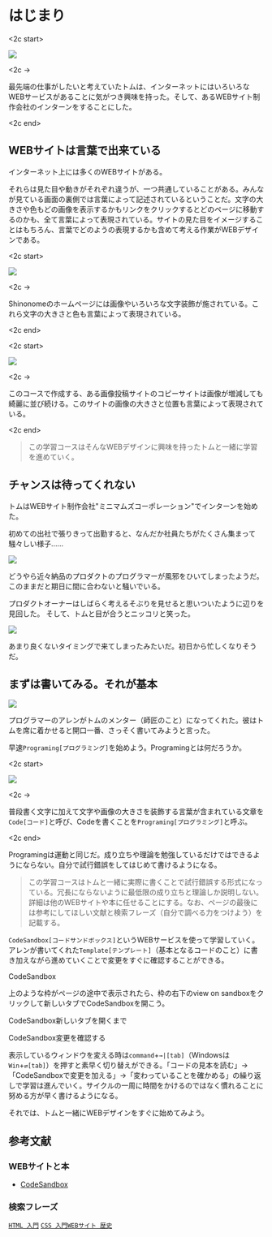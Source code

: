 # はじまり

<2c start>

![][image-1]

<2c ->

最先端の仕事がしたいと考えていたトムは、インターネットにはいろいろなWEBサービスがあることに気がつき興味を持った。そして、あるWEBサイト制作会社のインターンをすることにした。

<2c end>

## WEBサイトは言葉で出来ている

インターネット上には多くのWEBサイトがある。

それらは見た目や動きがそれぞれ違うが、一つ共通していることがある。みんなが見ている画面の裏側では言葉によって記述されているということだ。文字の大きさや色もどの画像を表示するかもリンクをクリックするとどのページに移動するのかも、全て言葉によって表現されている。サイトの見た目をイメージすることはもちろん、言葉でどのようの表現するかも含めて考える作業がWEBデザインである。

<2c start>

![][image-2]

<2c ->

Shinonomeのホームページには画像やいろいろな文字装飾が施されている。これら文字の大きさと色も言葉によって表現されている。

<2c end>

<2c start>

![][image-3]

<2c ->

このコースで作成する、ある画像投稿サイトのコピーサイトは画像が増減しても綺麗に並び続ける。このサイトの画像の大きさと位置も言葉によって表現されている。

<2c end>  

> この学習コースはそんなWEBデザインに興味を持ったトムと一緒に学習を進めていく。

## チャンスは待ってくれない

トムはWEBサイト制作会社"ミニマムズコーポレーション"でインターンを始めた。

初めての出社で張りきって出勤すると、なんだか社員たちがたくさん集まって騒々しい様子……

![][image-4]

どうやら近々納品のプロダクトのプログラマーが風邪をひいてしまったようだ。このままだと期日に間に合わないと騒いでいる。

プロダクトオーナーはしばらく考えるそぶりを見せると思いついたように辺りを見回した。 そして、トムと目が合うとニッコリと笑った。

![][image-5]

あまり良くないタイミングで来てしまったみたいだ。初日から忙しくなりそうだ。

## まずは書いてみる。それが基本

![][image-6]

プログラマーのアレンがトムのメンター（師匠のこと）になってくれた。彼はトムを席に着かせると開口一番、さっそく書いてみようと言った。

早速`Programing[プログラミング]`を始めよう。Programingとは何だろうか。

<2c start>

![][image-7]

<2c ->

普段書く文字に加えて文字や画像の大きさを装飾する言葉が含まれている文章を`Code[コード]`と呼び、Codeを書くことを`Programing[プログラミング]`と呼ぶ。

<2c end>

Programingは運動と同じだ。成り立ちや理論を勉強しているだけではできるようにならない。自分で試行錯誤をしてはじめて書けるようになる。

> この学習コースはトムと一緒に実際に書くことで試行錯誤する形式になっている。冗長にならないように最低限の成り立ちと理論しか説明しない。詳細は他のWEBサイトや本に任せることにする。なお、ページの最後には参考にしてほしい文献と検索フレーズ（自分で調べる力をつけよう）を記載する。

`CodeSandbox[コードサンドボックス]`というWEBサービスを使って学習していく。アレンが書いてくれた`Template[テンプレート]`（基本となるコードのこと）に書き加えながら進めていくことで変更をすぐに確認することができる。

CodeSandbox

上のような枠がページの途中で表示されたら、枠の右下のview on sandboxをクリックして新しいタブでCodeSandboxを開こう。

CodeSandbox新しいタブを開くまで



CodeSandbox変更を確認する

表示しているウィンドウを変える時は`command`+`→|[tab]`（Windowsは`Win`+`⇄[tab]`）を押すと素早く切り替えができる。「コードの見本を読む」→「CodeSandboxで変更を加える」→「変わっていることを確かめる」の繰り返しで学習は進んでいく。サイクルの一周に時間をかけるのではなく慣れることに努める方が早く書けるようになる。

それでは、トムと一緒にWEBデザインをすぐに始めてみよう。

## 参考文献

### WEBサイトと本

- [CodeSandbox][1]

### 検索フレーズ

[`HTML 入門`][2] [`CSS 入門`][3][`WEBサイト 歴史`][4]

[1]:	https://codesandbox.io
[2]:	https://www.google.com/search?q=HTML+%E5%85%A5%E9%96%80
[3]:	https://www.google.com/search?q=CSS+%E5%85%A5%E9%96%80
[4]:	http://google.com/search?q=WEB%E3%82%B5%E3%82%A4%E3%83%88+%E6%AD%B4%E5%8F%B2

[image-1]:	https://github.com/kazukitash/static-website-course/raw/master/images/00-tom.png
[image-2]:	https://github.com/kazukitash/static-website-course/raw/master/images/00-website-sample-01.png
[image-3]:	https://github.com/kazukitash/static-website-course/raw/master/images/00-website-sample-02.png
[image-4]:	https://github.com/kazukitash/static-website-course/raw/master/images/00-sick.png
[image-5]:	https://github.com/kazukitash/static-website-course/raw/master/images/00-new-comer.png
[image-6]:	https://github.com/kazukitash/static-website-course/raw/master/images/00-practice-first.png
[image-7]:	https://github.com/kazukitash/static-website-course/raw/master/images/00-code.png